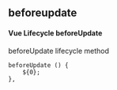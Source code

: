 ## beforeupdate
#### Vue Lifecycle beforeUpdate
beforeUpdate lifecycle method
```
beforeUpdate () {
	${0};
},
```